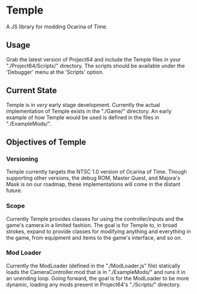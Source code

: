 # Temple
A JS library for modding Ocarina of Time.

## Usage
Grab the latest version of Project64 and include the Temple files in your "./Project64/Scripts/" directory. The scripts should be available under the 'Debugger' menu at the 'Scripts' option.

## Current State
Temple is in _very_ early stage development. Currently the actual implementation of Temple exists in the "./Game/" directory. An early example of how Temple would be used is defined in the files in "./ExampleMods/".

## Objectives of Temple

### Versioning
Temple currently targets the NTSC 1.0 version of Ocarina of Time. Though supporting other versions, the debug ROM, Master Quest, and Majora's Mask is on our roadmap, these implementations will come in the distant future.

### Scope
Currently Temple provides classes for using the controller/inputs and the game's camera in a limited fashion. The goal is for Temple to, in broad strokes, expand to provide classes for modifying anything and everything in the game, from equipment and items to the game's interface, and so on. 

### Mod Loader
Currently the ModLoader (defined in the "./ModLoader.js" file) statically loads the CameraController.mod that is in "./ExampleMods/" and runs it in an unending loop. Going forward, the goal is for the ModLoader to be more dynamic, loading any mods present in Project64's "./Scripts/" directory.
